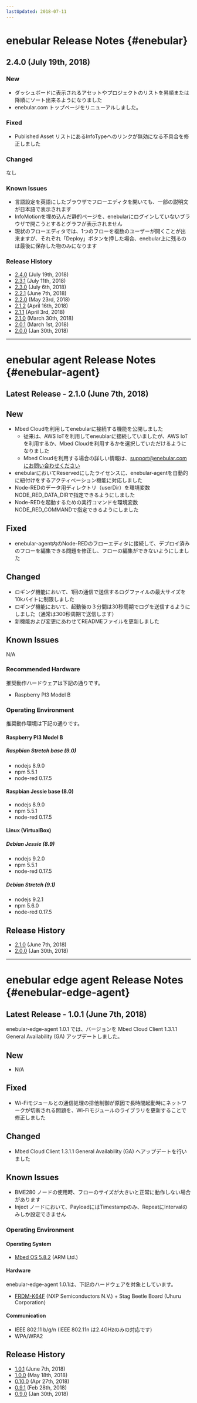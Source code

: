 ```yaml
---
lastUpdated: 2018-07-11
---
```


# enebular Release Notes {#enebular}

## 2.4.0 (July 19th, 2018)

### New

- ダッシュボードに表示されるアセットやプロジェクトのリストを昇順または降順にソート出来るようになりました
- enebular.com トップページをリニューアルしました。

### Fixed

- Published Asset リストにあるInfoTypeへのリンクが無効になる不具合を修正しました

### Changed

なし


### Known Issues

* 言語設定を英語にしたブラウザでフローエディタを開いても、一部の説明文が日本語で表示されます
* InfoMotionを埋め込んだ静的ページを、enebularにログインしていないブラウザで開こうとするとグラフが表示されません
* 現状のフローエディタでは、1つのフローを複数のユーザーが開くことが出来ますが、それぞれ「Deploy」ボタンを押した場合、enebular上に残るのは最後に保存した物のみになります

### Release History

- [2.4.0](./enebular/2.4.0.md) (July 19th, 2018)
- [2.3.1](./enebular/2.3.1.md) (July 11th, 2018)
- [2.3.0](./enebular/2.3.0.md) (July 6th, 2018)
- [2.2.1](./enebular/2.2.1.md) (June 7th, 2018)
- [2.2.0](./enebular/2.2.0.md) (May 23rd, 2018)
- [2.1.2](./enebular/2.1.2.md) (April 16th, 2018)
- [2.1.1](./enebular/2.1.1.md) (April 3rd, 2018)
- [2.1.0](./enebular/2.1.0.md) (March 30th, 2018)
- [2.0.1](./enebular/2.0.1.md) (March 1st, 2018)
- [2.0.0](./enebular/2.0.0.md) (Jan 30th, 2018)

---

# enebular agent Release Notes {#enebular-agent}

## Latest Release - 2.1.0 (June 7th, 2018)

## New

* Mbed Cloudを利用してenebularに接続する機能を公開しました
    * 従来は、AWS IoTを利用してeneublarに接続していましたが、AWS IoTを利用するか、Mbed Cloudを利用するかを選択していただけるようになりました
    * Mbed Cloudを利用する場合の詳しい情報は、support@enebular.comにお問い合わせください
* enebularにおいてReservedにしたライセンスに、enebular-agentを自動的に紐付けをするアクティベーション機能に対応しました
* Node-REDのデータ用ディレクトリ（userDir）を環境変数NODE_RED_DATA_DIRで指定できるようにしました
* Node-REDを起動するための実行コマンドを環境変数NODE_RED_COMMANDで指定できるようにしました

## Fixed

* enebular-agent内のNode-REDのフローエディタに接続して、デプロイ済みのフローを編集できる問題を修正し、フローの編集ができないようにしました

## Changed

* ロギング機能において、1回の通信で送信するログファイルの最大サイズを10kバイトに制限しました
* ロギング機能において、起動後の３分間は30秒周期でログを送信するようにしました（通常は300秒周期で送信します）
* 新機能および変更にあわせてREADMEファイルを更新しました

## Known Issues

 N/A

### Recommended Hardware
推奨動作ハードウェアは下記の通りです。
* Raspberry PI3 Model B

### Operating Environment
推奨動作環境は下記の通りです。

#### Raspberry PI3 Model B

##### Raspbian Stretch base (9.0)
* nodejs 8.9.0
* npm 5.5.1
* node-red 0.17.5

#### Raspbian Jessie base (8.0)
* nodejs 8.9.0
* npm 5.5.1
* node-red 0.17.5

#### Linux (VirtualBox)

##### Debian Jessie (8.9)
* nodejs 9.2.0
* npm 5.5.1
* node-red 0.17.5

##### Debian Stretch (9.1)
* nodejs 9.2.1
* npm 5.6.0
* node-red 0.17.5

## Release History

- [2.1.0](./enebular-agent/2.1.0.md) (June 7th, 2018)
- [2.0.0](./enebular-agent/2.0.0.md) (Jan 30th, 2018)

---

# enebular edge agent Release Notes {#enebular-edge-agent}

## Latest Release - 1.0.1 (June 7th, 2018)

enebular-edge-agent 1.0.1 では、バージョンを Mbed Cloud Client 1.3.1.1 General Availability (GA) アップデートしました。

## New
- N/A

## Fixed
- Wi-Fiモジュールとの通信処理の排他制御が原因で長時間起動時にネットワークが切断される問題を、Wi-Fiモジュールのライブラリを更新することで修正しました

## Changed
- Mbed Cloud Client 1.3.1.1 General Availability (GA) へアップデートを行いました

## Known Issues
- BME280 ノードの使用時、フローのサイズが大きいと正常に動作しない場合があります
- Inject ノードにおいて、PayloadにはTimestampのみ、RepeatにIntervalのみしか設定できません

### Operating Environment

#### Operating System

* [Mbed OS 5.8.2](https://github.com/ARMmbed/mbed-os/tree/mbed-os-5.8.2) (ARM Ltd.)

#### Hardware

enebular-edge-agent 1.0.1は、下記のハードウェアを対象としています。

* [FRDM-K64F](https://www.nxp.com/jp/products/software-and-tools/hardware-development-tools/freedom-development-boards/freedom-development-platform-for-kinetis-k64-k63-and-k24-mcus:FRDM-K64F) (NXP Semiconductors N.V.) + Stag Beetle Board (Uhuru Corporation)

#### Communication

* IEEE 802.11 b/g/n (IEEE 802.11n は2.4GHzのみの対応です)
* WPA/WPA2

## Release History

* [1.0.1](./enebular-edge-agent/1.0.1.md) (June 7th, 2018)
* [1.0.0](./enebular-edge-agent/1.0.0.md) (May 18th, 2018)
* [0.10.0](./enebular-edge-agent/0.10.0.md) (Apr 27th, 2018)
* [0.9.1](./enebular-edge-agent/0.9.1.md) (Feb 28th, 2018)
* [0.9.0](./enebular-edge-agent/0.9.0.md) (Jan 30th, 2018)
